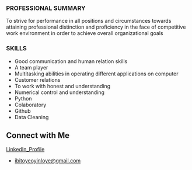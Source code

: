 ### PROFESSIONAL SUMMARY
To strive for performance in all positions and circumstances towards attaining
professional distinction and proficiency in the face of competitive work
environment in order to achieve overall organizational goals
### SKILLS
- Good communication and human relation skills
- A team player
- Multitasking abilities in operating different applications on computer
- Customer relations
- To work with honest and understanding
- Numerical control and understanding
- Python
- Colaboratory
- Github
- Data Cleaning

## Connect with Me

[LinkedIn_Profile](linkedin.com/in/ibitoye-oyinloye-3b564b106)
- ibitoyeoyinloye@gmail.com


